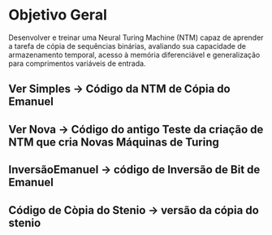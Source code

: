 
# Objetivo Geral

Desenvolver e treinar uma Neural Turing Machine (NTM) capaz de aprender a tarefa de cópia de sequências binárias, avaliando sua capacidade de armazenamento temporal, acesso à memória diferenciável e generalização para comprimentos variáveis de entrada.


## Ver Simples -> Código da NTM de Cópia do Emanuel

## Ver Nova -> Código do antigo Teste da criação de NTM que cria Novas Máquinas de Turing

## InversãoEmanuel -> código de Inversão de Bit de Emanuel

## Código de Còpia do Stenio -> versão da cópia do stenio
